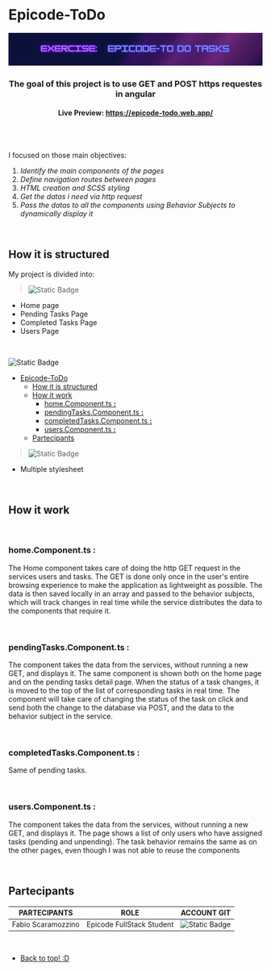 # Epicode-ToDo

<!-- BANNER DA INSERIRE QUI --> 
<div align="center">
  <img src="./src/assets/img/banner.png" alt="banner">
</div>

<!-- piccola descrizione del progetto --> 
<h3 align="center">The goal of this project is to use GET and POST https requestes in angular</h3>
<h4 align="center"> Live Preview: <a href="https://epicode-todo.web.app/">https://epicode-todo.web.app/</a></h4>

<br>
<!-- SPAZIO DA METTERE + BADGES (dynamic e static) --> 
<!-- https://shields.io/badges // link per creare le badges --> 
<br>

I focused on those main objectives:
1. _Identify the main components of the pages_
2. _Define navigation routes between pages_
3. _HTML creation and SCSS styling_
4. _Get the datas i need via http request_
5. _Pass the datas to all the components using Behavior Subjects to dynamically display it_

<br>

## How it is structured

My project is divided into:

> ![Static Badge](https://img.shields.io/badge/HTML-black?style=for-the-badge&logo=HTML5)
- Home page
- Pending Tasks Page
- Completed Tasks Page
- Users Page

<br>

 ![Static Badge](https://img.shields.io/badge/Javascript-black?style=for-the-badge&logo=javascript)
 
- [Epicode-ToDo](#epicode-todo)
  - [How it is structured](#how-it-is-structured)
  - [How it work](#how-it-work)
    - [home.Component.ts **:**](#homecomponentts-)
    - [pendingTasks.Component.ts **:**](#pendingtaskscomponentts-)
    - [completedTasks.Component.ts **:**](#completedtaskscomponentts-)
    - [users.Component.ts **:**](#userscomponentts-)
  - [Partecipants](#partecipants)
  
 > ![Static Badge](https://img.shields.io/badge/CSS-black?style=for-the-badge&logo=CSS3)
- Multiple stylesheet

<br>
  
## How it work


<br>

### home.Component.ts **:**

The Home component takes care of doing the http GET request in the services users and tasks. The GET is done only once in the user's entire browsing experience to make the application as lightweight as possible. The data is then saved locally in an array and passed to the behavior subjects, which will track changes in real time while the service distributes the data to the components that require it.

<br>

### pendingTasks.Component.ts **:**

The component takes the data from the services, without running a new GET, and displays it. The same component is shown both on the home page and on the pending tasks detail page. When the status of a task changes, it is moved to the top of the list of corresponding tasks in real time. The component will take care of changing the status of the task on click and send both the change to the database via POST, and the data to the behavior subject in the service.

<br>

### completedTasks.Component.ts **:**

Same of pending tasks.

<br> 

### users.Component.ts **:**

The component takes the data from the services, without running a new GET, and displays it. The page shows a list of only users who have assigned tasks (pending and unpending). The task behavior remains the same as on the other pages, even though I was not able to reuse the components

<br> 


## Partecipants

| PARTECIPANTS       | ROLE                      | ACCOUNT GIT                                                                                     |
| ------------------ | ------------------------- | ----------------------------------------------------------------------------------------------- |
| Fabio Scaramozzino | Epicode FullStack Student | ![Static Badge](https://img.shields.io/badge/Faffo96-%233eb752?style=for-the-badge&logo=github) |

<br>

- [Back to top! :D](#Epicode-ToDo)

 






